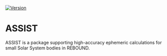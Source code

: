 [![Version](https://img.shields.io/badge/assist-v1.0.0-green.svg?style=flat)](https://assist.readthedocs.org)

ASSIST
======

ASSIST is a package supporting high-accuracy ephemeric calculations for small Solar System bodies in REBOUND.
